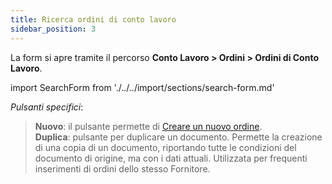 ```yaml
---
title: Ricerca ordini di conto lavoro
sidebar_position: 3
---
```


La form si apre tramite il percorso **Conto Lavoro > Ordini > Ordini di Conto Lavoro**.

import SearchForm from './../../import/sections/search-form.md'

<SearchForm />

*Pulsanti specifici*:

> **Nuovo**: il pulsante permette di [Creare un nuovo ordine](/docs/subcontractor/subcontractor-orders/insert-subcontractor-orders/new-subcontractor-orders).    
> **Duplica**: pulsante per duplicare un documento. Permette la creazione di una copia di un documento, riportando tutte le condizioni del documento di origine, ma con i dati attuali. Utilizzata per frequenti inserimenti di ordini dello stesso Fornitore.